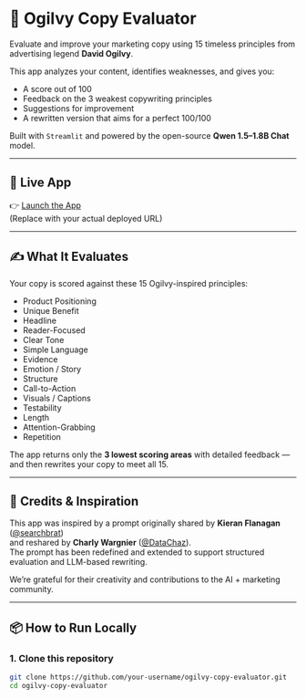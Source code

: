 # 🧠 Ogilvy Copy Evaluator

Evaluate and improve your marketing copy using 15 timeless principles from advertising legend **David Ogilvy**.

This app analyzes your content, identifies weaknesses, and gives you:
- A score out of 100
- Feedback on the 3 weakest copywriting principles
- Suggestions for improvement
- A rewritten version that aims for a perfect 100/100

Built with `Streamlit` and powered by the open-source **Qwen 1.5–1.8B Chat** model.

---

## 🚀 Live App

👉 [Launch the App](https://ogilvy-seo-analyzer-emilia.streamlit.app/)  
(Replace with your actual deployed URL)

---

## ✍️ What It Evaluates

Your copy is scored against these 15 Ogilvy-inspired principles:
- Product Positioning
- Unique Benefit
- Headline
- Reader-Focused
- Clear Tone
- Simple Language
- Evidence
- Emotion / Story
- Structure
- Call-to-Action
- Visuals / Captions
- Testability
- Length
- Attention-Grabbing
- Repetition

The app returns only the **3 lowest scoring areas** with detailed feedback — and then rewrites your copy to meet all 15.

---

## 🙌 Credits & Inspiration

This app was inspired by a prompt originally shared by **Kieran Flanagan** ([@searchbrat](https://twitter.com/searchbrat))  
and reshared by **Charly Wargnier** ([@DataChaz](https://twitter.com/DataChaz)).  
The prompt has been redefined and extended to support structured evaluation and LLM-based rewriting.

We’re grateful for their creativity and contributions to the AI + marketing community.

---

## 📦 How to Run Locally

### 1. Clone this repository
```bash
git clone https://github.com/your-username/ogilvy-copy-evaluator.git
cd ogilvy-copy-evaluator
